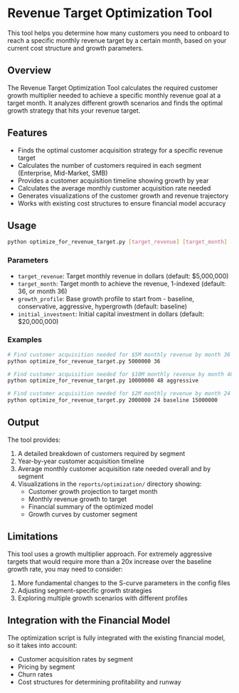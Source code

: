 # Revenue Target Optimization Tool

This tool helps you determine how many customers you need to onboard to reach a specific monthly revenue target by a certain month, based on your current cost structure and growth parameters.

## Overview

The Revenue Target Optimization Tool calculates the required customer growth multiplier needed to achieve a specific monthly revenue goal at a target month. It analyzes different growth scenarios and finds the optimal growth strategy that hits your revenue target.

## Features

- Finds the optimal customer acquisition strategy for a specific revenue target
- Calculates the number of customers required in each segment (Enterprise, Mid-Market, SMB)
- Provides a customer acquisition timeline showing growth by year
- Calculates the average monthly customer acquisition rate needed
- Generates visualizations of the customer growth and revenue trajectory
- Works with existing cost structures to ensure financial model accuracy

## Usage

```bash
python optimize_for_revenue_target.py [target_revenue] [target_month] [growth_profile] [initial_investment]
```

### Parameters

- `target_revenue`: Target monthly revenue in dollars (default: $5,000,000)
- `target_month`: Target month to achieve the revenue, 1-indexed (default: 36, or month 36)
- `growth_profile`: Base growth profile to start from - baseline, conservative, aggressive, hypergrowth (default: baseline)
- `initial_investment`: Initial capital investment in dollars (default: $20,000,000)

### Examples

```bash
# Find customer acquisition needed for $5M monthly revenue by month 36
python optimize_for_revenue_target.py 5000000 36

# Find customer acquisition needed for $10M monthly revenue by month 48 with aggressive profile
python optimize_for_revenue_target.py 10000000 48 aggressive

# Find customer acquisition needed for $2M monthly revenue by month 24 with a different investment amount
python optimize_for_revenue_target.py 2000000 24 baseline 15000000
```

## Output

The tool provides:

1. A detailed breakdown of customers required by segment
2. Year-by-year customer acquisition timeline
3. Average monthly customer acquisition rate needed overall and by segment
4. Visualizations in the `reports/optimization/` directory showing:
   - Customer growth projection to target month
   - Monthly revenue growth to target
   - Financial summary of the optimized model
   - Growth curves by customer segment

## Limitations

This tool uses a growth multiplier approach. For extremely aggressive targets that would require more than a 20x increase over the baseline growth rate, you may need to consider:

1. More fundamental changes to the S-curve parameters in the config files
2. Adjusting segment-specific growth strategies
3. Exploring multiple growth scenarios with different profiles

## Integration with the Financial Model

The optimization script is fully integrated with the existing financial model, so it takes into account:

- Customer acquisition rates by segment
- Pricing by segment
- Churn rates
- Cost structures for determining profitability and runway